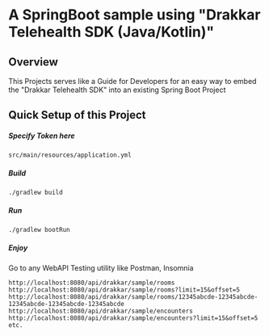 # A SpringBoot sample using "Drakkar Telehealth SDK (Java/Kotlin)"

## Overview
This Projects serves like a Guide for Developers for an easy way to embed the "Drakkar Telehealth SDK" into an existing Spring Boot Project

## Quick Setup of this Project
##### Specify Token here
```
src/main/resources/application.yml
```
##### Build
```
./gradlew build
```
##### Run
```
./gradlew bootRun
```
##### Enjoy
Go to any WebAPI Testing utility like Postman, Insomnia
```
http://localhost:8080/api/drakkar/sample/rooms
http://localhost:8080/api/drakkar/sample/rooms?limit=15&offset=5
http://localhost:8080/api/drakkar/sample/rooms/12345abcde-12345abcde-12345abcde-12345abcde-12345abcde
http://localhost:8080/api/drakkar/sample/encounters
http://localhost:8080/api/drakkar/sample/encounters?limit=15&offset=5
etc.
```